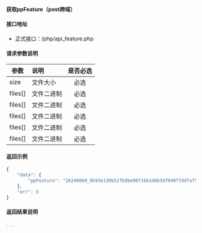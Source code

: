 #### 获取ppFeature（post跨域）

#### 接口地址
  * 正式接口：/php/api_feature.php

#### 请求参数说明
|  参数         |说明          |是否必选|
| ------------- |:-------------|:-----:|
| size      | 文件大小 |必选|
| files[]   | 文件二进制 |必选    |
| files[]   | 文件二进制 |必选    |
| files[]   | 文件二进制 |必选    |
| files[]   | 文件二进制 |必选    |
| files[]   | 文件二进制 |必选    |
#### 返回示例
```javascript
{
    "data": {
        "ppFeature": "26246060_8b93e130b52fb8be96f16b1d0b3df040ffddfaf5"
    },
    "err": 0
}
```

#### 返回结果说明
```javascript
...
```